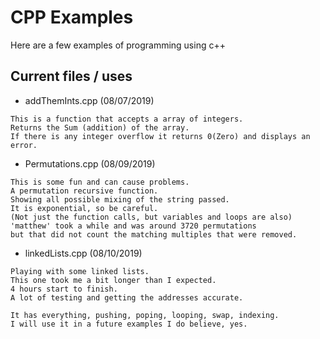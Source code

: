 # CPP Examples

Here are a few examples of programming using c++

## Current files / uses

- addThemInts.cpp (08/07/2019)
```
This is a function that accepts a array of integers.
Returns the Sum (addition) of the array.
If there is any integer overflow it returns 0(Zero) and displays an error.
```

- Permutations.cpp (08/09/2019)
```
This is some fun and can cause problems.
A permutation recursive function.
Showing all possible mixing of the string passed.
It is exponential, so be careful.
(Not just the function calls, but variables and loops are also)
'matthew' took a while and was around 3720 permutations
but that did not count the matching multiples that were removed.
```

- linkedLists.cpp (08/10/2019)
```
Playing with some linked lists.
This one took me a bit longer than I expected.
4 hours start to finish.
A lot of testing and getting the addresses accurate.

It has everything, pushing, poping, looping, swap, indexing.
I will use it in a future examples I do believe, yes.
```
